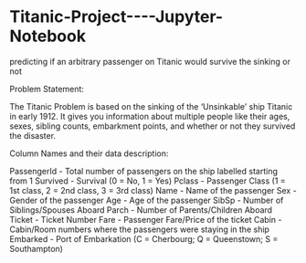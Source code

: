 # Titanic-Project----Jupyter-Notebook
predicting if an arbitrary passenger on Titanic would survive the sinking or not

Problem Statement:

 The Titanic Problem is based on the sinking of the ‘Unsinkable’ ship Titanic in early 1912. It gives you information about multiple people like their ages, sexes, sibling counts, embarkment points, and whether or not they survived the disaster.

Column Names and their data description:

PassengerId - Total number of passengers on the ship labelled starting from 1
Survived - Survival (0 = No, 1 = Yes)
Pclass - Passenger Class (1 = 1st class, 2 = 2nd class, 3 = 3rd class)
Name - Name of the passenger
Sex - Gender of the passenger
Age - Age of the passenger
SibSp - Number of Siblings/Spouses Aboard
Parch - Number of Parents/Children Aboard
Ticket - Ticket Number
Fare - Passenger Fare/Price of the ticket
Cabin - Cabin/Room numbers where the passengers were staying in the ship
Embarked - Port of Embarkation (C = Cherbourg; Q = Queenstown; S = Southampton)
